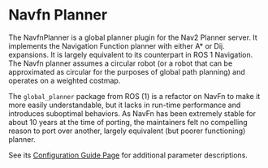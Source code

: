 # Navfn Planner

The NavfnPlanner is a global planner plugin for the Nav2 Planner server. It implements the Navigation Function planner with either A\* or Dij. expansions. It is largely equivalent to its counterpart in ROS 1 Navigation. The Navfn planner assumes a circular robot (or a robot that can be approximated as circular for the purposes of global path planning) and operates on a weighted costmap.

The `global_planner` package from ROS (1) is a refactor on NavFn to make it more easily understandable, but it lacks in run-time performance and introduces suboptimal behaviors. As NavFn has been extremely stable for about 10 years at the time of porting, the maintainers felt no compelling reason to port over another, largely equivalent (but poorer functioning) planner. 

See its [Configuration Guide Page](https://navigation.ros.org/configuration/packages/configuring-navfn.html) for additional parameter descriptions.

